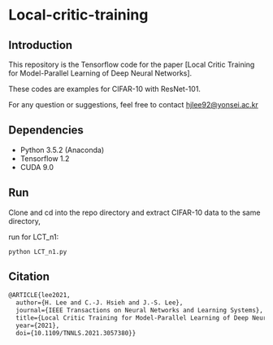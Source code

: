 # Local-critic-training
## Introduction

This repository is the Tensorflow code for the paper [Local Critic Training for Model-Parallel Learning of Deep Neural Networks]. 

These codes are examples for CIFAR-10 with ResNet-101.

For any question or suggestions, feel free to contact hjlee92@yonsei.ac.kr

## Dependencies

* Python 3.5.2 (Anaconda)
* Tensorflow 1.2
* CUDA 9.0


## Run

Clone and cd into the repo directory and extract CIFAR-10 data to the same directory, 

run for LCT_n1: 
```
python LCT_n1.py 
``` 

## Citation 

```latex
@ARTICLE{lee2021,
  author={H. Lee and C.-J. Hsieh and J.-S. Lee},
  journal={IEEE Transactions on Neural Networks and Learning Systems}, 
  title={Local Critic Training for Model-Parallel Learning of Deep Neural Networks}, 
  year={2021},
  doi={10.1109/TNNLS.2021.3057380}}
```


